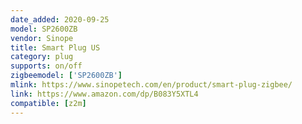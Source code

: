 ```yaml
---
date_added: 2020-09-25
model: SP2600ZB
vendor: Sinope
title: Smart Plug US
category: plug
supports: on/off
zigbeemodel: ['SP2600ZB']
mlink: https://www.sinopetech.com/en/product/smart-plug-zigbee/
link: https://www.amazon.com/dp/B083Y5XTL4
compatible: [z2m]
---
```

